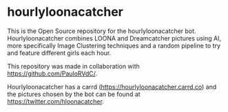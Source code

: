 # hourlyloonacatcher

This is the Open Source repository for the hourlyloonacatcher bot. Hourlyloonacatcher combines LOONA and Dreamcatcher pictures using AI, more specifically Image Clustering techniques and a random pipeline to try and feature different girls each hour.

This repository was made in collaboration with https://github.com/PauloRVdC/.

Hourlyloonacatcher has a carrd (https://hourlyloonacatcher.carrd.co) and the pictures chosen by the bot can be found at https://twitter.com/hloonacatcher.
